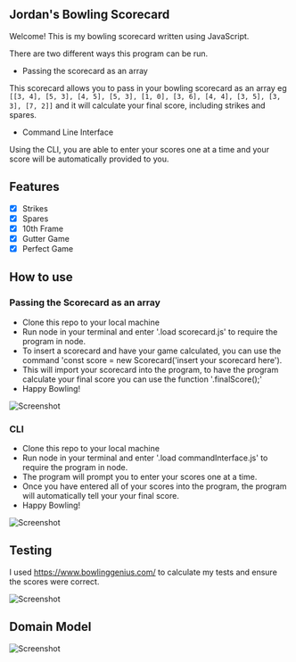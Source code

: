 ## Jordan's Bowling Scorecard

Welcome! This is my bowling scorecard written using JavaScript. 

There are two different ways this program can be run. 

- Passing the scorecard as an array

This scorecard allows you to pass in your bowling scorecard as an array eg ```[[3, 4], [5, 3], [4, 5], [5, 3], [1, 0], [3, 6], [4, 4], [3, 5], [3, 3], [7, 2]]``` and it will calculate your final score, including strikes and spares. 

- Command Line Interface

Using the CLI, you are able to enter your scores one at a time and your score will be automatically provided to you.

## Features

  * [X] Strikes
  * [X] Spares
  * [X] 10th Frame
  * [X] Gutter Game
  * [X] Perfect Game

## How to use

### Passing the Scorecard as an array

- Clone this repo to your local machine
- Run node in your terminal and enter '.load scorecard.js' to require the program in node.
- To insert a scorecard and have your game calculated, you can use the command 'const score = new Scorecard('insert your scorecard here').
- This will import your scorecard into the program, to have the program calculate your final score you can use the function '.finalScore();'
- Happy Bowling! 

![Screenshot](https://imgur.com/Blw0tac.png)

### CLI

- Clone this repo to your local machine
- Run node in your terminal and enter '.load commandInterface.js' to require the program in node.
- The program will prompt you to enter your scores one at a time.
- Once you have entered all of your scores into the program, the program will automatically tell your your final score.
- Happy Bowling! 

![Screenshot](https://imgur.com/D3YauuB.png)

## Testing

I used https://www.bowlinggenius.com/ to calculate my tests and ensure the scores were correct.

![Screenshot](https://imgur.com/1XinoDn.png)

## Domain Model

![Screenshot](https://imgur.com/IupQmSd.png)
